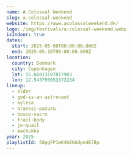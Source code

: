 ```yaml
---
name: A Colossal Weekend
slug: a-colossal-weekend
website: https://www.acolossalweekend.dk/
logo: /img/festivals/a-colossal-weekend.webp
isIndoor: true
dates:
  start: 2025-05-08T00:00:00.000Z
  end: 2025-05-10T00:00:00.000Z
location:
  country: Denmark
  city: Copenhagen
  lat: 55.66813197817983
  lon: 12.543795053372234
lineup:
  - elder
  - god-is-an-astronaut
  - kylesa
  - oranssi-pazuzu
  - bosco-sacro
  - frail-body
  - jo-quail
  - machukha
year: 2025
playlistId: 58ggFP1mK4bENGdpe4E7Bp
---
```

